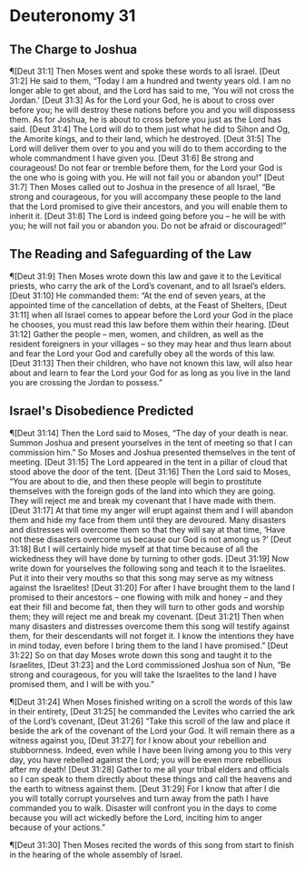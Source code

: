 # Deuteronomy 31

## The Charge to Joshua
¶[Deut 31:1] Then Moses went and spoke these words to all Israel.
[Deut 31:2] He said to them, “Today I am a hundred and twenty years old. I am no longer able to get about, and the Lord has said to me, ‘You will not cross the Jordan.’
[Deut 31:3] As for the Lord your God, he is about to cross over before you; he will destroy these nations before you and you will dispossess them. As for Joshua, he is about to cross before you just as the Lord has said.
[Deut 31:4] The Lord will do to them just what he did to Sihon and Og, the Amorite kings, and to their land, which he destroyed.
[Deut 31:5] The Lord will deliver them over to you and you will do to them according to the whole commandment I have given you.
[Deut 31:6] Be strong and courageous! Do not fear or tremble before them, for the Lord your God is the one who is going with you. He will not fail you or abandon you!”
[Deut 31:7] Then Moses called out to Joshua in the presence of all Israel, “Be strong and courageous, for you will accompany these people to the land that the Lord promised to give their ancestors, and you will enable them to inherit it.
[Deut 31:8] The Lord is indeed going before you – he will be with you; he will not fail you or abandon you. Do not be afraid or discouraged!”

## The Reading and Safeguarding of the Law
¶[Deut 31:9] Then Moses wrote down this law and gave it to the Levitical priests, who carry the ark of the Lord’s covenant, and to all Israel’s elders.
[Deut 31:10] He commanded them: “At the end of seven years, at the appointed time of the cancellation of debts, at the Feast of Shelters,
[Deut 31:11] when all Israel comes to appear before the Lord your God in the place he chooses, you must read this law before them within their hearing.
[Deut 31:12] Gather the people – men, women, and children, as well as the resident foreigners in your villages – so they may hear and thus learn about and fear the Lord your God and carefully obey all the words of this law.
[Deut 31:13] Then their children, who have not known this law, will also hear about and learn to fear the Lord your God for as long as you live in the land you are crossing the Jordan to possess.”

## Israel's Disobedience Predicted
¶[Deut 31:14] Then the Lord said to Moses, “The day of your death is near. Summon Joshua and present yourselves in the tent of meeting so that I can commission him.” So Moses and Joshua presented themselves in the tent of meeting.
[Deut 31:15] The Lord appeared in the tent in a pillar of cloud that stood above the door of the tent.
[Deut 31:16] Then the Lord said to Moses, “You are about to die, and then these people will begin to prostitute themselves with the foreign gods of the land into which they are going. They will reject me and break my covenant that I have made with them.
[Deut 31:17] At that time my anger will erupt against them and I will abandon them and hide my face from them until they are devoured. Many disasters and distresses will overcome them so that they will say at that time, ‘Have not these disasters overcome us because our God is not among us ?’
[Deut 31:18] But I will certainly hide myself at that time because of all the wickedness they will have done by turning to other gods.
[Deut 31:19] Now write down for yourselves the following song and teach it to the Israelites. Put it into their very mouths so that this song may serve as my witness against the Israelites!
[Deut 31:20] For after I have brought them to the land I promised to their ancestors – one flowing with milk and honey – and they eat their fill and become fat, then they will turn to other gods and worship them; they will reject me and break my covenant.
[Deut 31:21] Then when many disasters and distresses overcome them this song will testify against them, for their descendants will not forget it. I know the intentions they have in mind today, even before I bring them to the land I have promised.”
[Deut 31:22] So on that day Moses wrote down this song and taught it to the Israelites,
[Deut 31:23] and the Lord commissioned Joshua son of Nun, “Be strong and courageous, for you will take the Israelites to the land I have promised them, and I will be with you.”

¶[Deut 31:24] When Moses finished writing on a scroll the words of this law in their entirety,
[Deut 31:25] he commanded the Levites who carried the ark of the Lord’s covenant,
[Deut 31:26] “Take this scroll of the law and place it beside the ark of the covenant of the Lord your God. It will remain there as a witness against you,
[Deut 31:27] for I know about your rebellion and stubbornness. Indeed, even while I have been living among you to this very day, you have rebelled against the Lord; you will be even more rebellious after my death!
[Deut 31:28] Gather to me all your tribal elders and officials so I can speak to them directly about these things and call the heavens and the earth to witness against them.
[Deut 31:29] For I know that after I die you will totally corrupt yourselves and turn away from the path I have commanded you to walk. Disaster will confront you in the days to come because you will act wickedly before the Lord, inciting him to anger because of your actions.”

¶[Deut 31:30] Then Moses recited the words of this song from start to finish in the hearing of the whole assembly of Israel.
